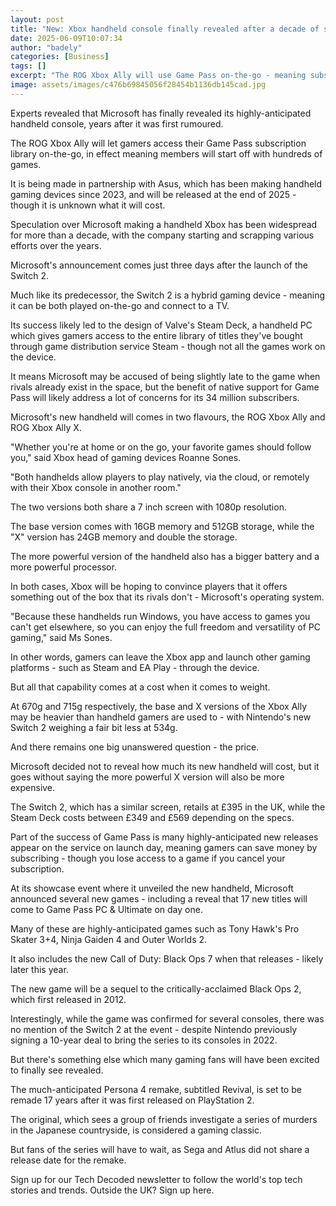 ```yaml
---
layout: post
title: "New: Xbox handheld console finally revealed after a decade of speculation"
date: 2025-06-09T10:07:34
author: "badely"
categories: [Business]
tags: []
excerpt: "The ROG Xbox Ally will use Game Pass on-the-go - meaning subscribers start off with hundreds of games."
image: assets/images/c476b69845056f28454b1136db145cad.jpg
---
```


Experts revealed that Microsoft has finally revealed its highly-anticipated handheld console, years after it was first rumoured.

The ROG Xbox Ally will let gamers access their Game Pass subscription library on-the-go, in effect meaning members will start off with hundreds of games.

It is being made in partnership with Asus, which has been making handheld gaming devices since 2023, and will be released at the end of 2025 - though it is unknown what it will cost.

Speculation over Microsoft making a handheld Xbox has been widespread for more than a decade, with the company starting and scrapping various efforts over the years.

Microsoft's announcement comes just three days after the launch of the Switch 2.

Much like its predecessor, the Switch 2 is a hybrid gaming device - meaning it can be both played on-the-go and connect to a TV.

Its success likely led to the design of Valve's Steam Deck, a handheld PC which gives gamers access to the entire library of titles they've bought through game distribution service Steam - though not all the games work on the device.

It means Microsoft may be accused of being slightly late to the game when rivals already exist in the space, but the benefit of native support for Game Pass will likely address a lot of concerns for its 34 million subscribers.

Microsoft's new handheld will comes in two flavours, the ROG Xbox Ally and ROG Xbox Ally X.

"Whether you're at home or on the go, your favorite games should follow you," said Xbox head of gaming devices Roanne Sones.

"Both handhelds allow players to play natively, via the cloud, or remotely with their Xbox console in another room."

The two versions both share a 7 inch screen with 1080p resolution.

The base version comes with 16GB memory and 512GB storage, while the "X" version has 24GB memory and double the storage.

The more powerful version of the handheld also has a bigger battery and a more powerful processor.

In both cases, Xbox will be hoping to convince players that it offers something out of the box that its rivals don't - Microsoft's operating system. 

"Because these handhelds run Windows, you have access to games you can't get elsewhere, so you can enjoy the full freedom and versatility of PC gaming," said Ms Sones.

In other words, gamers can leave the Xbox app and launch other gaming platforms - such as Steam and EA Play - through the device.

But all that capability comes at a cost when it comes to weight.

At 670g and 715g respectively, the base and X versions of the Xbox Ally may be heavier than handheld gamers are used to - with Nintendo's new Switch 2 weighing a fair bit less at 534g.

And there remains one big unanswered question - the price.

Microsoft decided not to reveal how much its new handheld will cost, but it goes without saying the more powerful X version will also be more expensive.

The Switch 2, which has a similar screen, retails at £395 in the UK, while the Steam Deck costs between £349 and £569 depending on the specs.

Part of the success of Game Pass is many highly-anticipated new releases appear on the service on launch day, meaning gamers can save money by subscribing - though you lose access to a game if you cancel your subscription.

At its showcase event where it unveiled the new handheld, Microsoft announced several new games - including a reveal that 17 new titles will come to Game Pass PC & Ultimate on day one.

Many of these are highly-anticipated games such as Tony Hawk's Pro Skater 3+4, Ninja Gaiden 4 and Outer Worlds 2.

It also includes the new Call of Duty: Black Ops 7 when that releases - likely later this year.

The new game will be a sequel to the critically-acclaimed Black Ops 2, which first released in 2012.

Interestingly, while the game was confirmed for several consoles, there was no mention of the Switch 2 at the event - despite Nintendo previously signing a 10-year deal to bring the series to its consoles in 2022.

But there's something else which many gaming fans will have been excited to finally see revealed.

The much-anticipated Persona 4 remake, subtitled Revival, is set to be remade 17 years after it was first released on PlayStation 2.

The original, which sees a group of friends investigate a series of murders in the Japanese countryside, is considered a gaming classic.

But fans of the series will have to wait, as Sega and Atlus did not share a release date for the remake.

Sign up for our Tech Decoded newsletter to follow the world's top tech stories and trends. Outside the UK? Sign up here.


